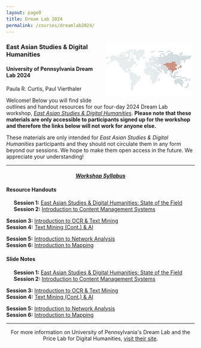 ```yaml
---
layout: page0
title: Dream Lab 2024
permalink: /courses/dreamlab2024/
---
```


<div style>
<img src="/images/east_asia_bg.png" style="float:right;max-width:45%;padding: 10px 10px 10px 15px;">
</div><h3>East Asian Studies & Digital Humanities</h3><p>
<h4>University of Pennsylvania Dream Lab 2024</h4>
<p></p>
Paula R. Curtis, Paul Vierthaler<p></p>
<p></p>
Welcome! Below you will find slide outlines and handout resources for our four-day 2024 Dream Lab workshop, <em><a href="https://web.sas.upenn.edu/dream-lab/east-asian-studies-digital-humanities-2024/">East Asian Studies & Digital Humanities</a></em>. <b>Please note that these materials are only accessible to participants signed up for the workshop and therefore the links below will not work for anyone else.</b><p></p>
These materials are only intended for <em>East Asian Studies & Digital Humanities</em> participants and they should not circulate them in any form beyond our sessions. We hope to make them open access in the future. We appreciate your understanding!
<p></p>
<hr>
<p></p>
<center><em><h4><a href="https://docs.google.com/document/d/1g5-aXScEQSIOBJueWlkJffcYxXuXt708FeYFqveYrzk/edit?usp=sharing">Workshop Syllabus</a></h4></em></center><p></p>
<p></p>

<h4>Resource Handouts</h4><p></p>

<span style="padding-left: 20px; display:block"><b>Session 1:</b> <a href="/docs/404.md">East Asian Studies & Digital Humanities: State of the Field</a><br>
<b>Session 2:</b> <a href="/docs/404.md">Introduction to Content Management Systems</a><br>
<p></p>
<b>Session 3:</b> <a href="/docs/404.md">Introduction to OCR & Text Mining</a><br>
<b>Session 4:</b> <a href="/docs/404.md">Text Mining (Cont.) & AI</a><br>
<p></p>
<b>Session 5:</b> <a href="/docs/404.md">Introduction to Network Analysis</a><br>
<b>Session 6:</b> <a href="/docs/404.md">Introduction to Mapping</a><br>
</span>
<p></p>
<p></p>
<h4>Slide Notes</h4><p></p>

<span style="padding-left: 20px; display:block"><b>Session 1:</b> <a href="/docs/404.md">East Asian Studies & Digital Humanities: State of the Field</a><br>
<b>Session 2:</b> <a href="/docs/404.md"> Introduction to Content Management Systems</a><br>
<p></p>
<b>Session 3:</b> <a href="/docs/404.md">Introduction to OCR & Text Mining</a><br>
<b>Session 4:</b> <a href="/docs/404.md">Text Mining (Cont.) & AI</a><br>
<p></p>
<b>Session 5:</b> <a href="/docs/404.md">Introduction to Network Analysis</a><br>
<b>Session 6:</b> <a href="/docs/404.md">Introduction to Mapping</a><br>
</span>
<p></p>
<p></p>
<hr>
<p></p>
<center>For more information on University of Pennsylvania's Dream Lab and the Price Lab for Digital Humanities, <a href="https://web.sas.upenn.edu/dream-lab/">visit their site</a>.</center>
